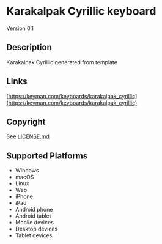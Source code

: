 # Karakalpak Cyrillic keyboard

Version 0.1

## Description

Karakalpak Cyrillic generated from template

## Links

[https://keyman.com/keyboards/karakalpak_cyrillic](https://keyman.com/keyboards/karakalpak_cyrillic)

## Copyright

See [LICENSE.md](LICENSE.md)

## Supported Platforms

- Windows
- macOS
- Linux
- Web
- iPhone
- iPad
- Android phone
- Android tablet
- Mobile devices
- Desktop devices
- Tablet devices

